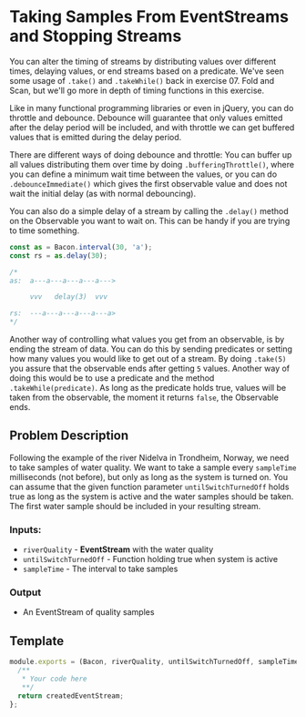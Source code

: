 # Taking Samples From EventStreams and Stopping Streams

You can alter the timing of streams by distributing values over
different times, delaying values, or end streams based on a predicate.
We've seen some usage of `.take()` and `.takeWhile()` back in
exercise 07. Fold and Scan, but we'll go more in depth of timing functions
in this exercise.

Like in many functional programming libraries or even in jQuery, you
can do throttle and debounce. Debounce will guarantee that only values
emitted after the delay period will be included, and with throttle
we can get buffered values that is emitted during the delay period.

There are different ways of doing debounce and throttle: You can
buffer up all values distributing them over time by doing
`.bufferingThrottle()`, where you can define a minimum wait time
between the values, or you can do `.debounceImmediate()` which gives
the first observable value and does not wait the initial delay (as
with normal debouncing).

You can also do a simple delay of a stream by calling the `.delay()`
method on the Observable you want to wait on. This can be handy if you
are trying to time something.

```js
const as = Bacon.interval(30, 'a');
const rs = as.delay(30);

/*
as:  a---a---a---a---a--->

     vvv   delay(3)  vvv

rs:  ---a---a---a---a---a>
*/
```


Another way of controlling what values you get from an observable,
is by ending the stream of data. You can do this by sending predicates
or setting how many values you would like to get out of a stream. By
doing `.take(5)` you assure that the observable ends after getting
`5` values. Another way of doing this would be to use a predicate and
the method `.takeWhile(predicate)`. As long as the predicate holds
true, values will be taken from the observable, the moment it returns
`false`, the Observable ends.


## Problem Description

Following the example of the river Nidelva in Trondheim, Norway,
we need to take samples of water quality. We want to take a sample
every `sampleTime` milliseconds (not before), but only as long as the system
is turned on. You can assume that the given function parameter
`untilSwitchTurnedOff` holds true as long as the system
is active and the water samples should be taken. The first water sample
should be included in your resulting stream.

### Inputs:
 - `riverQuality` - **EventStream** with the water quality
 - `untilSwitchTurnedOff` - Function holding true when system is active
 - `sampleTime` - The interval to take samples

### Output
 - An EventStream of quality samples

## Template

```js
module.exports = (Bacon, riverQuality, untilSwitchTurnedOff, sampleTime) => {
  /**
   * Your code here
   **/
  return createdEventStream;
};
```